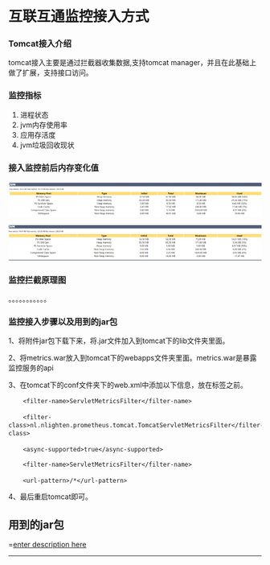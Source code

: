 
# 互联互通监控接入方式

### Tomcat接入介绍
tomcat接入主要是通过拦截器收集数据,支持tomcat manager，并且在此基础上做了扩展，支持接口访问。
### 监控指标
1. 进程状态
2. jvm内存使用率
3. 应用存活度
4. jvm垃圾回收现状

### 接入监控前后内存变化值

![enter description here][1]

![enter description here][2]

### 监控拦截原理图

。。。。。。。。。。。

### 监控接入步骤以及用到的jar包

1、将附件jar包下载下来，将.jar文件加入到tomcat下的lib文件夹里面。

2、将metrics.war放入到tomcat下的webapps文件夹里面。metrics.war是暴露监控服务的api

3、在tomcat下的conf文件夹下的web.xml中添加以下信息，放在</web-app>标签之前。

<!-- prometheus monitoring --> 

<filter>     

        <filter-name>ServletMetricsFilter</filter-name>

        <filter-class>nl.nlighten.prometheus.tomcat.TomcatServletMetricsFilter</filter-class>                         

        <async-supported>true</async-supported> 

</filter> 

<filter-mapping>

        <filter-name>ServletMetricsFilter</filter-name>

        <url-pattern>/*</url-pattern> 

</filter-mapping>

                                                            

4、最后重启tomcat即可。


## 用到的jar包
=[enter description here][3]
___



 


  [1]: ./images/%E7%AC%AC%E4%BA%8C%E5%BC%A0%E5%9B%BE_3.png "未接入监控内存"
  [2]: ./images/%E7%AC%AC%E4%B8%80%E5%BC%A0%E5%9B%BE_1.png "接入监控后内存"
  [3]: ./attachments/jar_1.rar
